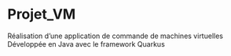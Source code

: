 # Projet_VM
Réalisation d’une application de commande de machines virtuelles 
Développée en Java avec le framework Quarkus
